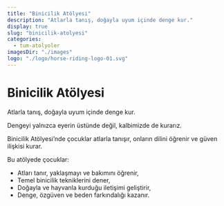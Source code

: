 ```yaml
---
title: "Binicilik Atölyesi"
description: "Atlarla tanış, doğayla uyum içinde denge kur."
display: true
slug: "binicilik-atolyesi"
categories:
  - tum-atolyoler
imagesDir: "./images"
logo: "./logo/horse-riding-logo-01.svg"
---
```


# Binicilik Atölyesi

Atlarla tanış, doğayla uyum içinde denge kur.

Dengeyi yalnızca eyerin üstünde değil, kalbimizde de kurarız.

Binicilik Atölyesi’nde çocuklar atlarla tanışır, onların dilini öğrenir ve güven ilişkisi kurar.

Bu atölyede çocuklar:

- Atları tanır, yaklaşmayı ve bakımını öğrenir,
- Temel binicilik tekniklerini dener,
- Doğayla ve hayvanla kurduğu iletişimi geliştirir,
- Denge, özgüven ve beden farkındalığı kazanır.
